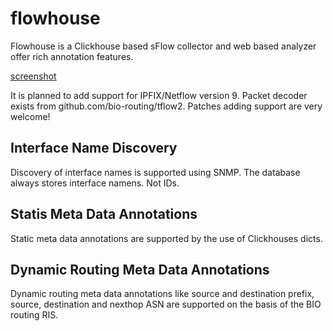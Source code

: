 # flowhouse

Flowhouse is a Clickhouse based sFlow collector and web based analyzer offer rich annotation features.

[screenshot](https://github.com/bio-routing/flowhouse/raw/master/assets/screenshot-ui.png "UI Screenshot")

It is planned to add support for IPFIX/Netflow version 9. Packet decoder exists from github.com/bio-routing/tflow2.
Patches adding support are very welcome!

## Interface Name Discovery

Discovery of interface names is supported using SNMP. The database always stores interface namens. Not IDs.

## Statis Meta Data Annotations

Static meta data annotations are supported by the use of Clickhouses dicts.

## Dynamic Routing Meta Data Annotations

Dynamic routing meta data annotations like source and destination prefix, source, destination and nexthop ASN are supported
on the basis of the BIO routing RIS.